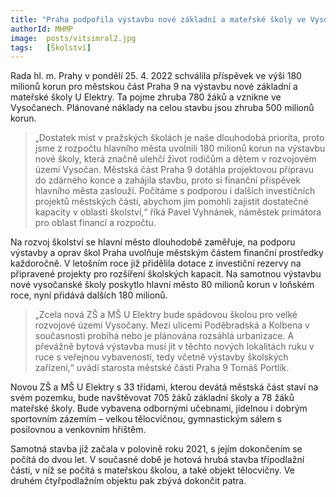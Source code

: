 ```yaml
---
title: "Praha podpořila výstavbu nové základní a mateřské školy ve Vysočanech"
authorId: MHMP
image: 	posts/vitsimral2.jpg
tags:   [Školství]
---
```


Rada hl. m. Prahy v pondělí 25. 4. 2022 schválila příspěvek ve výši 180 milionů korun pro městskou část Praha 9 na výstavbu nové základní a mateřské školy U Elektry. Ta pojme zhruba 780 žáků a vznikne ve Vysočanech. Plánované náklady na celou stavbu jsou zhruba 500 milionů korun.

> „Dostatek míst v pražských školách je naše dlouhodobá priorita, proto jsme z rozpočtu hlavního města uvolnili 180 milionů korun na výstavbu nové školy, která značně ulehčí život rodičům a dětem v rozvojovém území Vysočan. Městská část Praha 9 dotáhla projektovou přípravu do zdárného konce a zahájila stavbu, proto si finanční příspěvek hlavního města zaslouží. Počítáme s podporou i dalších investičních projektů městských částí, abychom jim pomohli zajistit dostatečné kapacity v oblasti školství,“ říká Pavel Vyhnánek, náměstek primátora pro oblast financí a rozpočtu.

Na rozvoj školství se hlavní město dlouhodobě zaměřuje, na podporu výstavby a oprav škol Praha uvolňuje městským částem finanční prostředky každoročně. V letošním roce již přidělila dotace z investiční rezervy na připravené projekty pro rozšíření školských kapacit. Na samotnou výstavbu nové vysočanské školy poskytlo hlavní město 80 milionů korun v loňském roce, nyní přidává dalších 180 milionů.

> „Zcela nová ZŠ a MŠ U Elektry bude spádovou školou pro velké rozvojové území Vysočany. Mezi ulicemi Poděbradská a Kolbena v současnosti probíhá nebo je plánována rozsáhlá urbanizace. A převážně bytová výstavba musí jít v těchto nových lokalitách ruku v ruce s veřejnou vybaveností, tedy včetně výstavby školských zařízení,“ uvádí starosta městské části Praha 9 Tomáš Portlík.

Novou ZŠ a MŠ U Elektry s 33 třídami, kterou devátá městská část staví na svém pozemku, bude navštěvovat 705 žáků základní školy a 78 žáků mateřské školy. Bude vybavena odbornými učebnami, jídelnou i dobrým sportovním zázemím – velkou tělocvičnou, gymnastickým sálem s posilovnou a venkovním hřištěm.

Samotná stavba již začala v polovině roku 2021, s jejím dokončením se počítá do dvou let. V současné době je hotová hrubá stavba třípodlažní části, v níž se počítá s mateřskou školou, a také objekt tělocvičny. Ve druhém čtyřpodlažním objektu pak zbývá dokončit patra.
